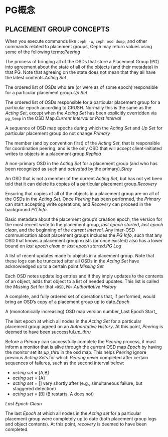 # PG概念

## PLACEMENT GROUP CONCEPTS

When you execute commands like `ceph -w`, `ceph osd dump`, and other commands related to placement groups, Ceph may return values using some of the following terms:_Peering_

The process of bringing all of the OSDs that store a Placement Group \(PG\) into agreement about the state of all of the objects \(and their metadata\) in that PG. Note that agreeing on the state does not mean that they all have the latest contents._Acting Set_

The ordered list of OSDs who are \(or were as of some epoch\) responsible for a particular placement group._Up Set_

The ordered list of OSDs responsible for a particular placement group for a particular epoch according to CRUSH. Normally this is the same as the _Acting Set_, except when the _Acting Set_ has been explicitly overridden via `pg_temp` in the OSD Map._Current Interval_ or _Past Interval_

A sequence of OSD map epochs during which the _Acting Set_ and _Up Set_ for particular placement group do not change._Primary_

The member \(and by convention first\) of the _Acting Set_, that is responsible for coordination peering, and is the only OSD that will accept client-initiated writes to objects in a placement group._Replica_

A non-primary OSD in the _Acting Set_ for a placement group \(and who has been recognized as such and _activated_ by the primary\)._Stray_

An OSD that is not a member of the current _Acting Set_, but has not yet been told that it can delete its copies of a particular placement group._Recovery_

Ensuring that copies of all of the objects in a placement group are on all of the OSDs in the _Acting Set_. Once _Peering_ has been performed, the _Primary_ can start accepting write operations, and _Recovery_ can proceed in the background._PG Info_

Basic metadata about the placement group’s creation epoch, the version for the most recent write to the placement group, _last epoch started_, _last epoch clean_, and the beginning of the _current interval_. Any inter-OSD communication about placement groups includes the _PG Info_, such that any OSD that knows a placement group exists \(or once existed\) also has a lower bound on _last epoch clean_ or _last epoch started_._PG Log_

A list of recent updates made to objects in a placement group. Note that these logs can be truncated after all OSDs in the _Acting Set_ have acknowledged up to a certain point._Missing Set_

Each OSD notes update log entries and if they imply updates to the contents of an object, adds that object to a list of needed updates. This list is called the _Missing Set_ for that `<OSD,PG>`._Authoritative History_

A complete, and fully ordered set of operations that, if performed, would bring an OSD’s copy of a placement group up to date._Epoch_

A \(monotonically increasing\) OSD map version number_Last Epoch Start_

The last epoch at which all nodes in the _Acting Set_ for a particular placement group agreed on an _Authoritative History_. At this point, _Peering_ is deemed to have been successful._up\_thru_

Before a _Primary_ can successfully complete the _Peering_ process, it must inform a monitor that is alive through the current OSD map _Epoch_ by having the monitor set its _up\_thru_ in the osd map. This helps _Peering_ ignore previous _Acting Sets_ for which _Peering_ never completed after certain sequences of failures, such as the second interval below:

* _acting set_ = \[A,B\]
* _acting set_ = \[A\]
* _acting set_ = \[\] very shortly after \(e.g., simultaneous failure, but staggered detection\)
* _acting set_ = \[B\] \(B restarts, A does not\)

_Last Epoch Clean_

The last _Epoch_ at which all nodes in the _Acting set_ for a particular placement group were completely up to date \(both placement group logs and object contents\). At this point, _recovery_ is deemed to have been completed.

